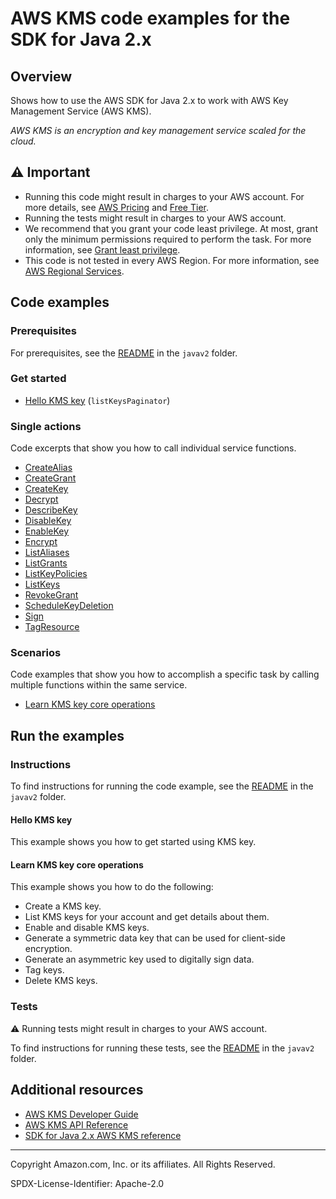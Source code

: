 # AWS KMS code examples for the SDK for Java 2.x

## Overview

Shows how to use the AWS SDK for Java 2.x to work with AWS Key Management Service (AWS KMS).

<!--custom.overview.start-->
<!--custom.overview.end-->

_AWS KMS is an encryption and key management service scaled for the cloud._

## ⚠ Important

* Running this code might result in charges to your AWS account. For more details, see [AWS Pricing](https://aws.amazon.com/pricing/) and [Free Tier](https://aws.amazon.com/free/).
* Running the tests might result in charges to your AWS account.
* We recommend that you grant your code least privilege. At most, grant only the minimum permissions required to perform the task. For more information, see [Grant least privilege](https://docs.aws.amazon.com/IAM/latest/UserGuide/best-practices.html#grant-least-privilege).
* This code is not tested in every AWS Region. For more information, see [AWS Regional Services](https://aws.amazon.com/about-aws/global-infrastructure/regional-product-services).

<!--custom.important.start-->
<!--custom.important.end-->

## Code examples

### Prerequisites

For prerequisites, see the [README](../../README.md#Prerequisites) in the `javav2` folder.


<!--custom.prerequisites.start-->
<!--custom.prerequisites.end-->

### Get started

- [Hello KMS key](src/main/java/com/example/kms/HelloKMS.java#L6) (`listKeysPaginator`)


### Single actions

Code excerpts that show you how to call individual service functions.

- [CreateAlias](src/main/java/com/example/kms/scenario/KMSScenario.java#L638)
- [CreateGrant](src/main/java/com/example/kms/scenario/KMSScenario.java#L594)
- [CreateKey](src/main/java/com/example/kms/scenario/KMSScenario.java#L684)
- [Decrypt](src/main/java/com/example/kms/scenario/KMSScenario.java#L531)
- [DescribeKey](src/main/java/com/example/kms/scenario/KMSScenario.java#L507)
- [DisableKey](src/main/java/com/example/kms/scenario/KMSScenario.java#L324)
- [EnableKey](src/main/java/com/example/kms/scenario/KMSScenario.java#L705)
- [Encrypt](src/main/java/com/example/kms/scenario/KMSScenario.java#L659)
- [ListAliases](src/main/java/com/example/kms/scenario/KMSScenario.java#L304)
- [ListGrants](src/main/java/com/example/kms/scenario/KMSScenario.java#L568)
- [ListKeyPolicies](src/main/java/com/example/kms/scenario/KMSScenario.java#L401)
- [ListKeys](src/main/java/com/example/kms/HelloKMS.java#L6)
- [RevokeGrant](src/main/java/com/example/kms/scenario/KMSScenario.java#L550)
- [ScheduleKeyDeletion](src/main/java/com/example/kms/scenario/KMSScenario.java#L473)
- [Sign](src/main/java/com/example/kms/scenario/KMSScenario.java#L340)
- [TagResource](src/main/java/com/example/kms/scenario/KMSScenario.java#L378)

### Scenarios

Code examples that show you how to accomplish a specific task by calling multiple
functions within the same service.

- [Learn KMS key core operations](src/main/java/com/example/kms/scenario/KMSScenario.java)


<!--custom.examples.start-->
<!--custom.examples.end-->

## Run the examples

### Instructions


<!--custom.instructions.start-->
To find instructions for running the code example, see the [README](../../README.md#build-and-run-the-service-examples) in the `javav2` folder.
<!--custom.instructions.end-->

#### Hello KMS key

This example shows you how to get started using KMS key.



#### Learn KMS key core operations

This example shows you how to do the following:

- Create a KMS key.
- List KMS keys for your account and get details about them.
- Enable and disable KMS keys.
- Generate a symmetric data key that can be used for client-side encryption.
- Generate an asymmetric key used to digitally sign data.
- Tag keys.
- Delete KMS keys.

<!--custom.scenario_prereqs.kms_Scenario_KeyManagement.start-->
<!--custom.scenario_prereqs.kms_Scenario_KeyManagement.end-->


<!--custom.scenarios.kms_Scenario_KeyManagement.start-->
<!--custom.scenarios.kms_Scenario_KeyManagement.end-->

### Tests

⚠ Running tests might result in charges to your AWS account.


To find instructions for running these tests, see the [README](../../README.md#Tests)
in the `javav2` folder.



<!--custom.tests.start-->
<!--custom.tests.end-->

## Additional resources

- [AWS KMS Developer Guide](https://docs.aws.amazon.com/kms/latest/developerguide/overview.html)
- [AWS KMS API Reference](https://docs.aws.amazon.com/kms/latest/APIReference/Welcome.html)
- [SDK for Java 2.x AWS KMS reference](https://sdk.amazonaws.com/java/api/latest/software/amazon/awssdk/services/kms/package-summary.html)

<!--custom.resources.start-->
<!--custom.resources.end-->

---

Copyright Amazon.com, Inc. or its affiliates. All Rights Reserved.

SPDX-License-Identifier: Apache-2.0